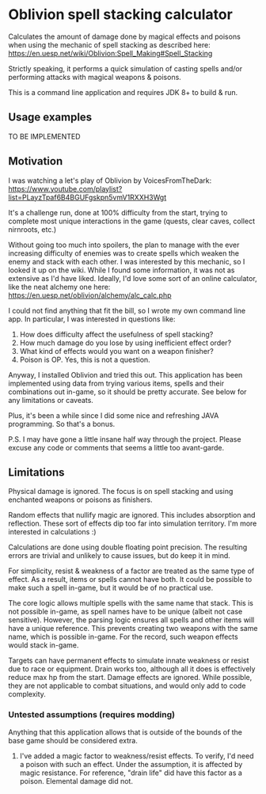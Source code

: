 # Oblivion spell stacking calculator

Calculates the amount of damage done by magical effects and poisons when using
the mechanic of spell stacking as described here:
https://en.uesp.net/wiki/Oblivion:Spell_Making#Spell_Stacking

Strictly speaking, it performs a quick simulation of casting spells and/or
performing attacks with magical weapons & poisons.

This is a command line application and requires JDK 8+ to build & run.

## Usage examples

TO BE IMPLEMENTED

## Motivation

I was watching a let's play of Oblivion by VoicesFromTheDark:
https://www.youtube.com/playlist?list=PLayzTpaf6B4BGUFgskpn5vmV1RXXH3Wgt

It's a challenge run, done at 100% difficulty from the start, trying to complete
most unique interactions in the game (quests, clear caves, collect nirnroots, etc.)

Without going too much into spoilers, the plan to manage with the ever increasing
difficulty of enemies was to create spells which weaken the enemy and stack with
each other.
I was interested by this mechanic, so I looked it up on the wiki.
While I found some information, it was not as extensive as I'd have liked.
Ideally, I'd love some sort of an online calculator, like the neat alchemy one here:
https://en.uesp.net/oblivion/alchemy/alc_calc.php

I could not find anything that fit the bill, so I wrote my own command line app.
In particular, I was interested in questions like:
1) How does difficulty affect the usefulness of spell stacking?
2) How much damage do you lose by using inefficient effect order?
3) What kind of effects would you want on a weapon finisher?
4) Poison is OP. Yes, this is not a question.

Anyway, I installed Oblivion and tried this out.
This application has been implemented using data from trying various items, spells
and their combinations out in-game, so it should be pretty accurate.
See below for any limitations or caveats.

Plus, it's been a while since I did some nice and refreshing JAVA programming.
So that's a bonus.

P.S. I may have gone a little insane half way through the project.
Please excuse any code or comments that seems a little too avant-garde.

## Limitations

Physical damage is ignored.
The focus is on spell stacking and using enchanted weapons or poisons as finishers.

Random effects that nullify magic are ignored.
This includes absorption and reflection.
These sort of effects dip too far into simulation territory.
I'm more interested in calculations :)

Calculations are done using double floating point precision.
The resulting errors are trivial and unlikely to cause issues, but do keep it in mind.

For simplicity, resist & weakness of a factor are treated as the same type of effect.
As a result, items or spells cannot have both.
It could be possible to make such a spell in-game, but it would be of no practical use.

The core logic allows multiple spells with the same name that stack.
This is not possible in-game, as spell names have to be unique (albeit not case sensitive).
However, the parsing logic ensures all spells and other items will have a unique reference.
This prevents creating two weapons with the same name, which is possible in-game.
For the record, such weapon effects would stack in-game.

Targets can have permanent effects to simulate innate weakness or resist due to
race or equipment.
Drain works too, although all it does is effectively reduce max hp from the start.
Damage effects are ignored.
While possible, they are not applicable to combat situations, and would only
add to code complexity.

### Untested assumptions (requires modding)

Anything that this application allows that is outside of the bounds of the base
game should be considered extra.

1) I've added a magic factor to weakness/resist effects.
To verify, I'd need a poison with such an effect.
Under the assumption, it is affected by magic resistance.
For reference, "drain life" did have this factor as a poison.
Elemental damage did not.
